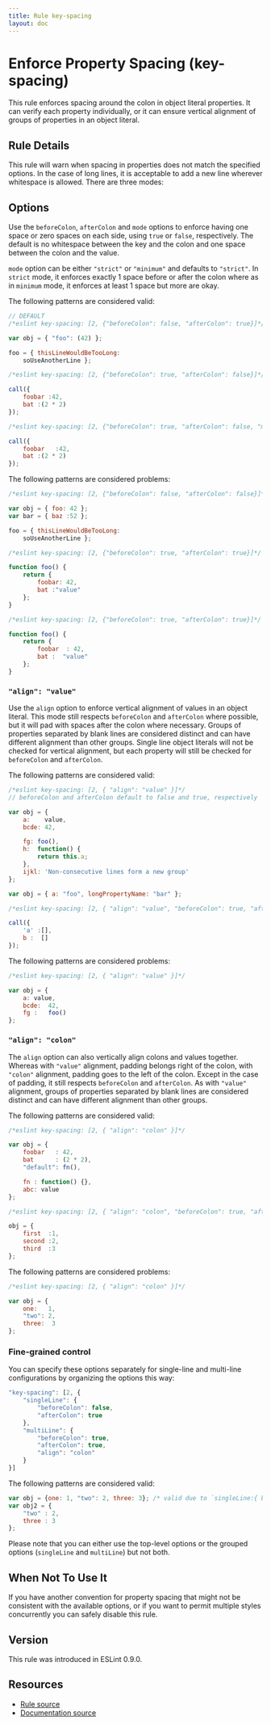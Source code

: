 ```yaml
---
title: Rule key-spacing
layout: doc
---
```

<!-- Note: No pull requests accepted for this file. See README.md in the root directory for details. -->
# Enforce Property Spacing (key-spacing)

This rule enforces spacing around the colon in object literal properties. It can verify each property individually, or it can ensure vertical alignment of groups of properties in an object literal.

## Rule Details

This rule will warn when spacing in properties does not match the specified options. In the case of long lines, it is acceptable to add a new line wherever whitespace is allowed. There are three modes:

## Options

Use the `beforeColon`, `afterColon` and `mode` options to enforce having one space or zero spaces on each side, using `true` or `false`, respectively. The default is no whitespace between the key and the colon and one space between the colon and the value.

`mode` option can be either `"strict"` or `"minimum"` and defaults to `"strict"`. In `strict` mode, it enforces exactly 1 space before or after the colon where as in `minimum` mode, it enforces at least 1 space but more are okay.

The following patterns are considered valid:

```js
// DEFAULT
/*eslint key-spacing: [2, {"beforeColon": false, "afterColon": true}]*/

var obj = { "foo": (42) };

foo = { thisLineWouldBeTooLong:
    soUseAnotherLine };
```

```js
/*eslint key-spacing: [2, {"beforeColon": true, "afterColon": false}]*/

call({
    foobar :42,
    bat :(2 * 2)
});
```

```js
/*eslint key-spacing: [2, {"beforeColon": true, "afterColon": false, "mode": "minimum"}]*/

call({
    foobar   :42,
    bat :(2 * 2)
});
```

The following patterns are considered problems:

```js
/*eslint key-spacing: [2, {"beforeColon": false, "afterColon": false}]*/

var obj = { foo: 42 };
var bar = { baz :52 };

foo = { thisLineWouldBeTooLong:
    soUseAnotherLine };
```

```js
/*eslint key-spacing: [2, {"beforeColon": true, "afterColon": true}]*/

function foo() {
    return {
        foobar: 42,
        bat :"value"
    };
}
```

```js
/*eslint key-spacing: [2, {"beforeColon": true, "afterColon": true}]*/

function foo() {
    return {
        foobar  : 42,
        bat :  "value"
    };
}
```

### `"align": "value"`

Use the `align` option to enforce vertical alignment of values in an object literal. This mode still respects `beforeColon` and `afterColon` where possible, but it will pad with spaces after the colon where necessary. Groups of properties separated by blank lines are considered distinct and can have different alignment than other groups. Single line object literals will not be checked for vertical alignment, but each property will still be checked for `beforeColon` and `afterColon`.

The following patterns are considered valid:

```js
/*eslint key-spacing: [2, { "align": "value" }]*/
// beforeColon and afterColon default to false and true, respectively

var obj = {
    a:    value,
    bcde: 42,

    fg: foo(),
    h:  function() {
        return this.a;
    },
    ijkl: 'Non-consecutive lines form a new group'
};

var obj = { a: "foo", longPropertyName: "bar" };
```

```js
/*eslint key-spacing: [2, { "align": "value", "beforeColon": true, "afterColon": false }]*/

call({
    'a' :[],
    b :  []
});
```

The following patterns are considered problems:

```js
/*eslint key-spacing: [2, { "align": "value" }]*/

var obj = {
    a: value,
    bcde:  42,
    fg :   foo()
};
```

### `"align": "colon"`

The `align` option can also vertically align colons and values together. Whereas with `"value"` alignment, padding belongs right of the colon, with `"colon"` alignment, padding goes to the left of the colon. Except in the case of padding, it still respects `beforeColon` and `afterColon`. As with `"value"` alignment, groups of properties separated by blank lines are considered distinct and can have different alignment than other groups.

The following patterns are considered valid:

```js
/*eslint key-spacing: [2, { "align": "colon" }]*/

var obj = {
    foobar   : 42,
    bat      : (2 * 2),
    "default": fn(),

    fn : function() {},
    abc: value
};
```

```js
/*eslint key-spacing: [2, { "align": "colon", "beforeColon": true, "afterColon": false }]*/

obj = {
    first  :1,
    second :2,
    third  :3
};
```

The following patterns are considered problems:

```js
/*eslint key-spacing: [2, { "align": "colon" }]*/

var obj = {
    one:   1,
    "two": 2,
    three:  3
};
```

### Fine-grained control

You can specify these options separately for single-line and multi-line configurations by organizing the options this way:

```js
"key-spacing": [2, {
    "singleLine": {
        "beforeColon": false,
        "afterColon": true
    },
    "multiLine": {
        "beforeColon": true,
        "afterColon": true,
        "align": "colon"
    }
}]
```

The following patterns are considered valid:

```js
var obj = {one: 1, "two": 2, three: 3}; /* valid due to `singleLine:{ beforeColon: false }`*/
var obj2 = {
    "two" : 2,
    three : 3
};
```

Please note that you can either use the top-level options or the grouped options (`singleLine` and `multiLine`) but not both.

## When Not To Use It

If you have another convention for property spacing that might not be consistent with the available options, or if you want to permit multiple styles concurrently you can safely disable this rule.

## Version

This rule was introduced in ESLint 0.9.0.

## Resources

* [Rule source](https://github.com/eslint/eslint/tree/master/lib/rules/key-spacing.js)
* [Documentation source](https://github.com/eslint/eslint/tree/master/docs/rules/key-spacing.md)

